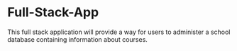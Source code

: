 # Full-Stack-App
This full stack application will provide a way for users to administer a school database containing information about courses.
